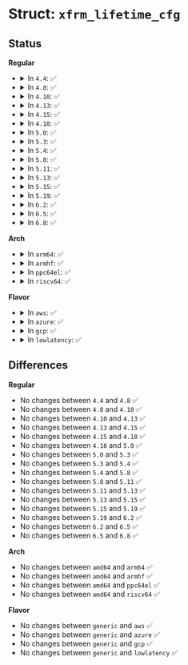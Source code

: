 # Struct: <code>xfrm_lifetime_cfg</code>

## Status
<b>Regular</b>
<ul>
<li>
<details>
<summary>In <code>4.4</code>: ✅</summary>

```c
struct xfrm_lifetime_cfg {
    __u64 soft_byte_limit;
    __u64 hard_byte_limit;
    __u64 soft_packet_limit;
    __u64 hard_packet_limit;
    __u64 soft_add_expires_seconds;
    __u64 hard_add_expires_seconds;
    __u64 soft_use_expires_seconds;
    __u64 hard_use_expires_seconds;
};
```
</details>
</li>
<li>
<details>
<summary>In <code>4.8</code>: ✅</summary>

```c
struct xfrm_lifetime_cfg {
    __u64 soft_byte_limit;
    __u64 hard_byte_limit;
    __u64 soft_packet_limit;
    __u64 hard_packet_limit;
    __u64 soft_add_expires_seconds;
    __u64 hard_add_expires_seconds;
    __u64 soft_use_expires_seconds;
    __u64 hard_use_expires_seconds;
};
```
</details>
</li>
<li>
<details>
<summary>In <code>4.10</code>: ✅</summary>

```c
struct xfrm_lifetime_cfg {
    __u64 soft_byte_limit;
    __u64 hard_byte_limit;
    __u64 soft_packet_limit;
    __u64 hard_packet_limit;
    __u64 soft_add_expires_seconds;
    __u64 hard_add_expires_seconds;
    __u64 soft_use_expires_seconds;
    __u64 hard_use_expires_seconds;
};
```
</details>
</li>
<li>
<details>
<summary>In <code>4.13</code>: ✅</summary>

```c
struct xfrm_lifetime_cfg {
    __u64 soft_byte_limit;
    __u64 hard_byte_limit;
    __u64 soft_packet_limit;
    __u64 hard_packet_limit;
    __u64 soft_add_expires_seconds;
    __u64 hard_add_expires_seconds;
    __u64 soft_use_expires_seconds;
    __u64 hard_use_expires_seconds;
};
```
</details>
</li>
<li>
<details>
<summary>In <code>4.15</code>: ✅</summary>

```c
struct xfrm_lifetime_cfg {
    __u64 soft_byte_limit;
    __u64 hard_byte_limit;
    __u64 soft_packet_limit;
    __u64 hard_packet_limit;
    __u64 soft_add_expires_seconds;
    __u64 hard_add_expires_seconds;
    __u64 soft_use_expires_seconds;
    __u64 hard_use_expires_seconds;
};
```
</details>
</li>
<li>
<details>
<summary>In <code>4.18</code>: ✅</summary>

```c
struct xfrm_lifetime_cfg {
    __u64 soft_byte_limit;
    __u64 hard_byte_limit;
    __u64 soft_packet_limit;
    __u64 hard_packet_limit;
    __u64 soft_add_expires_seconds;
    __u64 hard_add_expires_seconds;
    __u64 soft_use_expires_seconds;
    __u64 hard_use_expires_seconds;
};
```
</details>
</li>
<li>
<details>
<summary>In <code>5.0</code>: ✅</summary>

```c
struct xfrm_lifetime_cfg {
    __u64 soft_byte_limit;
    __u64 hard_byte_limit;
    __u64 soft_packet_limit;
    __u64 hard_packet_limit;
    __u64 soft_add_expires_seconds;
    __u64 hard_add_expires_seconds;
    __u64 soft_use_expires_seconds;
    __u64 hard_use_expires_seconds;
};
```
</details>
</li>
<li>
<details>
<summary>In <code>5.3</code>: ✅</summary>

```c
struct xfrm_lifetime_cfg {
    __u64 soft_byte_limit;
    __u64 hard_byte_limit;
    __u64 soft_packet_limit;
    __u64 hard_packet_limit;
    __u64 soft_add_expires_seconds;
    __u64 hard_add_expires_seconds;
    __u64 soft_use_expires_seconds;
    __u64 hard_use_expires_seconds;
};
```
</details>
</li>
<li>
<details>
<summary>In <code>5.4</code>: ✅</summary>

```c
struct xfrm_lifetime_cfg {
    __u64 soft_byte_limit;
    __u64 hard_byte_limit;
    __u64 soft_packet_limit;
    __u64 hard_packet_limit;
    __u64 soft_add_expires_seconds;
    __u64 hard_add_expires_seconds;
    __u64 soft_use_expires_seconds;
    __u64 hard_use_expires_seconds;
};
```
</details>
</li>
<li>
<details>
<summary>In <code>5.8</code>: ✅</summary>

```c
struct xfrm_lifetime_cfg {
    __u64 soft_byte_limit;
    __u64 hard_byte_limit;
    __u64 soft_packet_limit;
    __u64 hard_packet_limit;
    __u64 soft_add_expires_seconds;
    __u64 hard_add_expires_seconds;
    __u64 soft_use_expires_seconds;
    __u64 hard_use_expires_seconds;
};
```
</details>
</li>
<li>
<details>
<summary>In <code>5.11</code>: ✅</summary>

```c
struct xfrm_lifetime_cfg {
    __u64 soft_byte_limit;
    __u64 hard_byte_limit;
    __u64 soft_packet_limit;
    __u64 hard_packet_limit;
    __u64 soft_add_expires_seconds;
    __u64 hard_add_expires_seconds;
    __u64 soft_use_expires_seconds;
    __u64 hard_use_expires_seconds;
};
```
</details>
</li>
<li>
<details>
<summary>In <code>5.13</code>: ✅</summary>

```c
struct xfrm_lifetime_cfg {
    __u64 soft_byte_limit;
    __u64 hard_byte_limit;
    __u64 soft_packet_limit;
    __u64 hard_packet_limit;
    __u64 soft_add_expires_seconds;
    __u64 hard_add_expires_seconds;
    __u64 soft_use_expires_seconds;
    __u64 hard_use_expires_seconds;
};
```
</details>
</li>
<li>
<details>
<summary>In <code>5.15</code>: ✅</summary>

```c
struct xfrm_lifetime_cfg {
    __u64 soft_byte_limit;
    __u64 hard_byte_limit;
    __u64 soft_packet_limit;
    __u64 hard_packet_limit;
    __u64 soft_add_expires_seconds;
    __u64 hard_add_expires_seconds;
    __u64 soft_use_expires_seconds;
    __u64 hard_use_expires_seconds;
};
```
</details>
</li>
<li>
<details>
<summary>In <code>5.19</code>: ✅</summary>

```c
struct xfrm_lifetime_cfg {
    __u64 soft_byte_limit;
    __u64 hard_byte_limit;
    __u64 soft_packet_limit;
    __u64 hard_packet_limit;
    __u64 soft_add_expires_seconds;
    __u64 hard_add_expires_seconds;
    __u64 soft_use_expires_seconds;
    __u64 hard_use_expires_seconds;
};
```
</details>
</li>
<li>
<details>
<summary>In <code>6.2</code>: ✅</summary>

```c
struct xfrm_lifetime_cfg {
    __u64 soft_byte_limit;
    __u64 hard_byte_limit;
    __u64 soft_packet_limit;
    __u64 hard_packet_limit;
    __u64 soft_add_expires_seconds;
    __u64 hard_add_expires_seconds;
    __u64 soft_use_expires_seconds;
    __u64 hard_use_expires_seconds;
};
```
</details>
</li>
<li>
<details>
<summary>In <code>6.5</code>: ✅</summary>

```c
struct xfrm_lifetime_cfg {
    __u64 soft_byte_limit;
    __u64 hard_byte_limit;
    __u64 soft_packet_limit;
    __u64 hard_packet_limit;
    __u64 soft_add_expires_seconds;
    __u64 hard_add_expires_seconds;
    __u64 soft_use_expires_seconds;
    __u64 hard_use_expires_seconds;
};
```
</details>
</li>
<li>
<details>
<summary>In <code>6.8</code>: ✅</summary>

```c
struct xfrm_lifetime_cfg {
    __u64 soft_byte_limit;
    __u64 hard_byte_limit;
    __u64 soft_packet_limit;
    __u64 hard_packet_limit;
    __u64 soft_add_expires_seconds;
    __u64 hard_add_expires_seconds;
    __u64 soft_use_expires_seconds;
    __u64 hard_use_expires_seconds;
};
```
</details>
</li>
</ul>
<b>Arch</b>
<ul>
<li>
<details>
<summary>In <code>arm64</code>: ✅</summary>

```c
struct xfrm_lifetime_cfg {
    __u64 soft_byte_limit;
    __u64 hard_byte_limit;
    __u64 soft_packet_limit;
    __u64 hard_packet_limit;
    __u64 soft_add_expires_seconds;
    __u64 hard_add_expires_seconds;
    __u64 soft_use_expires_seconds;
    __u64 hard_use_expires_seconds;
};
```
</details>
</li>
<li>
<details>
<summary>In <code>armhf</code>: ✅</summary>

```c
struct xfrm_lifetime_cfg {
    __u64 soft_byte_limit;
    __u64 hard_byte_limit;
    __u64 soft_packet_limit;
    __u64 hard_packet_limit;
    __u64 soft_add_expires_seconds;
    __u64 hard_add_expires_seconds;
    __u64 soft_use_expires_seconds;
    __u64 hard_use_expires_seconds;
};
```
</details>
</li>
<li>
<details>
<summary>In <code>ppc64el</code>: ✅</summary>

```c
struct xfrm_lifetime_cfg {
    __u64 soft_byte_limit;
    __u64 hard_byte_limit;
    __u64 soft_packet_limit;
    __u64 hard_packet_limit;
    __u64 soft_add_expires_seconds;
    __u64 hard_add_expires_seconds;
    __u64 soft_use_expires_seconds;
    __u64 hard_use_expires_seconds;
};
```
</details>
</li>
<li>
<details>
<summary>In <code>riscv64</code>: ✅</summary>

```c
struct xfrm_lifetime_cfg {
    __u64 soft_byte_limit;
    __u64 hard_byte_limit;
    __u64 soft_packet_limit;
    __u64 hard_packet_limit;
    __u64 soft_add_expires_seconds;
    __u64 hard_add_expires_seconds;
    __u64 soft_use_expires_seconds;
    __u64 hard_use_expires_seconds;
};
```
</details>
</li>
</ul>
<b>Flavor</b>
<ul>
<li>
<details>
<summary>In <code>aws</code>: ✅</summary>

```c
struct xfrm_lifetime_cfg {
    __u64 soft_byte_limit;
    __u64 hard_byte_limit;
    __u64 soft_packet_limit;
    __u64 hard_packet_limit;
    __u64 soft_add_expires_seconds;
    __u64 hard_add_expires_seconds;
    __u64 soft_use_expires_seconds;
    __u64 hard_use_expires_seconds;
};
```
</details>
</li>
<li>
<details>
<summary>In <code>azure</code>: ✅</summary>

```c
struct xfrm_lifetime_cfg {
    __u64 soft_byte_limit;
    __u64 hard_byte_limit;
    __u64 soft_packet_limit;
    __u64 hard_packet_limit;
    __u64 soft_add_expires_seconds;
    __u64 hard_add_expires_seconds;
    __u64 soft_use_expires_seconds;
    __u64 hard_use_expires_seconds;
};
```
</details>
</li>
<li>
<details>
<summary>In <code>gcp</code>: ✅</summary>

```c
struct xfrm_lifetime_cfg {
    __u64 soft_byte_limit;
    __u64 hard_byte_limit;
    __u64 soft_packet_limit;
    __u64 hard_packet_limit;
    __u64 soft_add_expires_seconds;
    __u64 hard_add_expires_seconds;
    __u64 soft_use_expires_seconds;
    __u64 hard_use_expires_seconds;
};
```
</details>
</li>
<li>
<details>
<summary>In <code>lowlatency</code>: ✅</summary>

```c
struct xfrm_lifetime_cfg {
    __u64 soft_byte_limit;
    __u64 hard_byte_limit;
    __u64 soft_packet_limit;
    __u64 hard_packet_limit;
    __u64 soft_add_expires_seconds;
    __u64 hard_add_expires_seconds;
    __u64 soft_use_expires_seconds;
    __u64 hard_use_expires_seconds;
};
```
</details>
</li>
</ul>

## Differences
<b>Regular</b>
<ul>
<li>
No changes between <code>4.4</code> and <code>4.8</code> ✅
</li>
<li>
No changes between <code>4.8</code> and <code>4.10</code> ✅
</li>
<li>
No changes between <code>4.10</code> and <code>4.13</code> ✅
</li>
<li>
No changes between <code>4.13</code> and <code>4.15</code> ✅
</li>
<li>
No changes between <code>4.15</code> and <code>4.18</code> ✅
</li>
<li>
No changes between <code>4.18</code> and <code>5.0</code> ✅
</li>
<li>
No changes between <code>5.0</code> and <code>5.3</code> ✅
</li>
<li>
No changes between <code>5.3</code> and <code>5.4</code> ✅
</li>
<li>
No changes between <code>5.4</code> and <code>5.8</code> ✅
</li>
<li>
No changes between <code>5.8</code> and <code>5.11</code> ✅
</li>
<li>
No changes between <code>5.11</code> and <code>5.13</code> ✅
</li>
<li>
No changes between <code>5.13</code> and <code>5.15</code> ✅
</li>
<li>
No changes between <code>5.15</code> and <code>5.19</code> ✅
</li>
<li>
No changes between <code>5.19</code> and <code>6.2</code> ✅
</li>
<li>
No changes between <code>6.2</code> and <code>6.5</code> ✅
</li>
<li>
No changes between <code>6.5</code> and <code>6.8</code> ✅
</li>
</ul>
<b>Arch</b>
<ul>
<li>
No changes between <code>amd64</code> and <code>arm64</code> ✅
</li>
<li>
No changes between <code>amd64</code> and <code>armhf</code> ✅
</li>
<li>
No changes between <code>amd64</code> and <code>ppc64el</code> ✅
</li>
<li>
No changes between <code>amd64</code> and <code>riscv64</code> ✅
</li>
</ul>
<b>Flavor</b>
<ul>
<li>
No changes between <code>generic</code> and <code>aws</code> ✅
</li>
<li>
No changes between <code>generic</code> and <code>azure</code> ✅
</li>
<li>
No changes between <code>generic</code> and <code>gcp</code> ✅
</li>
<li>
No changes between <code>generic</code> and <code>lowlatency</code> ✅
</li>
</ul>
